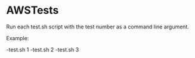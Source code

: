 # AWSTests

Run each test.sh script with the test number as a command line argument.

Example:

-test.sh 1
-test.sh 2
-test.sh 3
